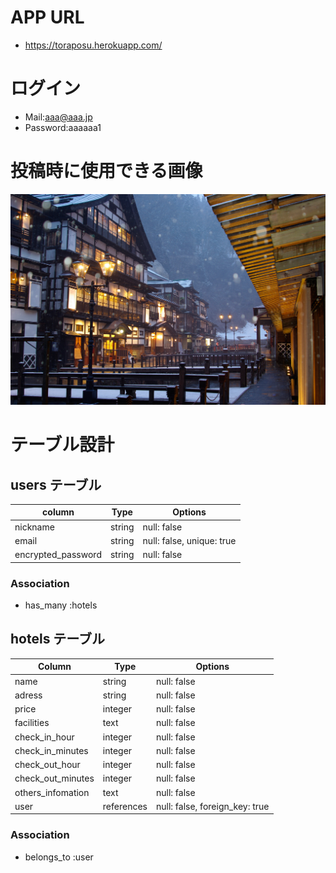 # APP URL
- https://toraposu.herokuapp.com/

# ログイン
- Mail:aaa@aaa.jp
- Password:aaaaaa1

# 投稿時に使用できる画像
![投稿用画像](app/assets/images/post_image.jpg "投稿用")

# テーブル設計

## users テーブル

| column             | Type   | Options                   |
| -------------------| -------| --------------------------|
| nickname           | string | null: false               |
| email              | string | null: false, unique: true |
| encrypted_password | string | null: false               |

### Association
- has_many :hotels

## hotels テーブル

| Column             | Type       | Options                        |
| ------------------ | ---------- | ------------------------------ |
| name               | string     | null: false                    |
| adress             | string     | null: false                    |
| price              | integer    | null: false                    |
| facilities         | text       | null: false                    |
| check_in_hour      | integer    | null: false                    |
| check_in_minutes   | integer    | null: false                    |
| check_out_hour     | integer    | null: false                    |
| check_out_minutes  | integer    | null: false                    |
| others_infomation  | text       | null: false                    |
| user               | references | null: false, foreign_key: true |

### Association
- belongs_to :user